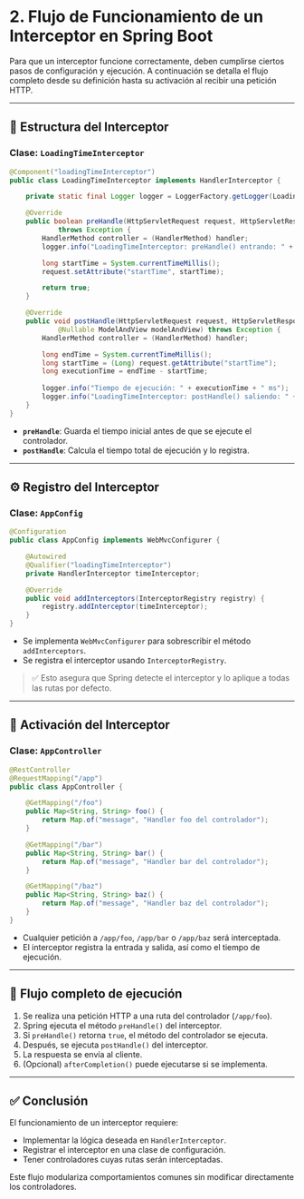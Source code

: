 # 2. Flujo de Funcionamiento de un Interceptor en Spring Boot

Para que un interceptor funcione correctamente, deben cumplirse ciertos pasos de configuración y ejecución. A continuación se detalla el flujo completo desde su definición hasta su activación al recibir una petición HTTP.

---

## 🧱 Estructura del Interceptor

### Clase: `LoadingTimeInterceptor`

```java
@Component("loadingTimeInterceptor")
public class LoadingTimeInterceptor implements HandlerInterceptor {

    private static final Logger logger = LoggerFactory.getLogger(LoadingTimeInterceptor.class);

    @Override
    public boolean preHandle(HttpServletRequest request, HttpServletResponse response, Object handler)
            throws Exception {
        HandlerMethod controller = (HandlerMethod) handler;
        logger.info("LoadingTimeInterceptor: preHandle() entrando: " + controller.getMethod().getName());

        long startTime = System.currentTimeMillis();
        request.setAttribute("startTime", startTime);

        return true;
    }

    @Override
    public void postHandle(HttpServletRequest request, HttpServletResponse response, Object handler,
            @Nullable ModelAndView modelAndView) throws Exception {
        HandlerMethod controller = (HandlerMethod) handler;

        long endTime = System.currentTimeMillis();
        long startTime = (Long) request.getAttribute("startTime");
        long executionTime = endTime - startTime;
        
        logger.info("Tiempo de ejecución: " + executionTime + " ms");
        logger.info("LoadingTimeInterceptor: postHandle() saliendo: " + controller.getMethod().getName());
    }
}
```

- **`preHandle`**: Guarda el tiempo inicial antes de que se ejecute el controlador.
- **`postHandle`**: Calcula el tiempo total de ejecución y lo registra.

---

## ⚙️ Registro del Interceptor

### Clase: `AppConfig`

```java
@Configuration
public class AppConfig implements WebMvcConfigurer {

    @Autowired
    @Qualifier("loadingTimeInterceptor")
    private HandlerInterceptor timeInterceptor;

    @Override
    public void addInterceptors(InterceptorRegistry registry) {
        registry.addInterceptor(timeInterceptor);
    }
}
```

- Se implementa `WebMvcConfigurer` para sobrescribir el método `addInterceptors`.
- Se registra el interceptor usando `InterceptorRegistry`.

> ✅ Esto asegura que Spring detecte el interceptor y lo aplique a todas las rutas por defecto.

---

## 🚦 Activación del Interceptor

### Clase: `AppController`

```java
@RestController
@RequestMapping("/app")
public class AppController {

    @GetMapping("/foo")
    public Map<String, String> foo() {
        return Map.of("message", "Handler foo del controlador");
    }

    @GetMapping("/bar")
    public Map<String, String> bar() {
        return Map.of("message", "Handler bar del controlador");
    }

    @GetMapping("/baz")
    public Map<String, String> baz() {
        return Map.of("message", "Handler baz del controlador");
    }
}
```

- Cualquier petición a `/app/foo`, `/app/bar` o `/app/baz` será interceptada.
- El interceptor registra la entrada y salida, así como el tiempo de ejecución.

---

## 🔁 Flujo completo de ejecución

1. Se realiza una petición HTTP a una ruta del controlador (`/app/foo`).
2. Spring ejecuta el método `preHandle()` del interceptor.
3. Si `preHandle()` retorna `true`, el método del controlador se ejecuta.
4. Después, se ejecuta `postHandle()` del interceptor.
5. La respuesta se envía al cliente.
6. (Opcional) `afterCompletion()` puede ejecutarse si se implementa.

---

## ✅ Conclusión

El funcionamiento de un interceptor requiere:
- Implementar la lógica deseada en `HandlerInterceptor`.
- Registrar el interceptor en una clase de configuración.
- Tener controladores cuyas rutas serán interceptadas.

Este flujo modulariza comportamientos comunes sin modificar directamente los controladores.
